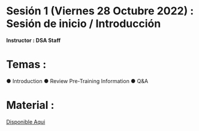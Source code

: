# Sesión 1 (Viernes 28 Octubre 2022) : Sesión de inicio / Introducción

**Instructor : DSA Staff**

# Temas :

● Introduction
● Review Pre-Training Information
● Q&A

# Material :

[Disponible Aqui](https://github.com/wizelineacademy/GEPP-IntroToAzure-2022/files/9890640/GEPP._.IntroToAzure._.Kick.Off.pptx.pdf)
